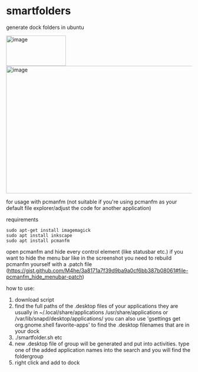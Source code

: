 # smartfolders
generate dock folders in ubuntu

<img width="162" height="82" alt="image" src="https://github.com/user-attachments/assets/54263f53-bdb8-4a17-a188-1af55aca3b9a" />




<img width="611" height="345" alt="image" src="https://github.com/user-attachments/assets/ed15cd32-2bca-433a-9f13-027338c7faf7" />

for usage with pcmanfm (not suitable if you're using pcmanfm as your default file explorer/adjust the code for another application)


requirements

```
sudo apt-get install imagemagick
sudo apt install inkscape
sudo apt install pcmanfm
```

open pcmanfm and hide every control element (like statusbar etc.)
if you want to hide the menu bar like in the screenshot you need to rebuild pcmanfm yourself with a .patch file (https://gist.github.com/M4he/3a8171a7f39d9ba9a0cf6bb387b08061#file-pcmanfm_hide_menubar-patch)


how to use:

1. download script
2. find the full paths of the .desktop files of your applications they are usually in ~/.local/share/applications /usr/share/applications or /var/lib/snapd/desktop/applications/ you can also use 'gsettings get org.gnome.shell favorite-apps' to find the .desktop filenames that are in your dock
3. ./smartfolder.sh <full-path-of-desktop-file1> <full-path-of-desktop-file2> <full-path-of-desktop-file3> etc
4. new .desktop file of group will be generated and put into activities. type one of the added application names into the search and you will find the foldergroup
5. right click and add to dock
